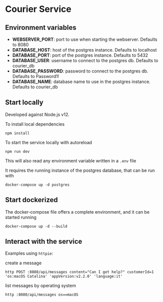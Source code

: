 # Courier Service

## Environment variables

* **WEBSERVER_PORT**: port to use when starting the webserver. Defaults to 8080
* **DATABASE_HOST**: host of the postgres instance. Defaults to localhost
* **DATABASE_PORT**: port of the postgres instance. Defaults to 5432
* **DATABASE_USER**: username to connect to the postgres db. Defaults to courier_db
* **DATABASE_PASSWORD**: password to connect to the postgres db. Defaults to Password1!
* **DATABASE_NAME**: database name to use in the postgres instance. Defaults to courier_db

## Start locally

Developed against Node.js v12.

To install local dependencies
```
npm install
```

To start the service locally with autoreload
```
npm run dev
```
This will also read any environment variable written in a `.env` file

It requires the running instance of the postgres database, that can be run with
```
docker-compose up -d postgres
```

## Start dockerized

The docker-compose file offers a complete environment, and it can be started running
```
docker-compose up -d --build
```

## Interact with the service

Examples using `httpie`:

create a message
```
http POST :8080/api/messages content="Can I get help?" customerId=1 'os:macOS Catalina' 'appVersion:v2.2.0' 'language:it'
```

list messages by operating system
```
http :8080/api/messages os==macOS
```
